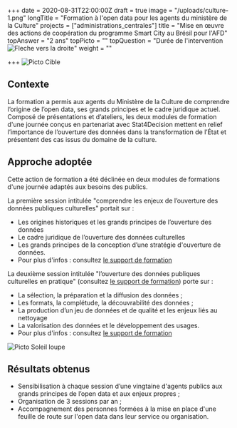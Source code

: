 +++
date = 2020-08-31T22:00:00Z
draft = true
image = "/uploads/culture-1.png"
longTitle = "Formation à l'open data pour les agents du ministère de la Culture"
projects = ["administrations_centrales"]
title = "Mise en œuvre des actions de coopération du programme Smart City au Brésil pour l'AFD"
topAnswer = "2 ans"
topPicto = ""
topQuestion = "Durée de l'intervention ![Fleche vers la droite](/images/white-dotted-arrow.svg)"
weight = ""

+++
![Picto Cible](/images/target.svg)

## Contexte

La formation a permis aux agents du Ministère de la Culture de comprendre l’origine de l’open data, ses grands principes et le cadre juridique actuel. Composé de présentations et d’ateliers, les deux modules de formation d'une journée conçus en partenariat avec Stat4Decision mettent en relief l’importance de l’ouverture des données dans la transformation de l’État et présentent des cas issus du domaine de la culture.

## Approche adoptée

Cette action de formation a été déclinée en deux modules de formations d'une journée adaptés aux besoins des publics.

La première session intitulée "comprendre les enjeux de l’ouverture des données publiques culturelles" portait sur :

* Les origines historiques et les grands principes de l’ouverture des données
* Le cadre juridique de l’ouverture des données culturelles
* Les grands principes de la conception d’une stratégie d'ouverture de données.
* Pour plus d'infos : consultez [le support de formation](https://datactivist.coop/ministere-culture/jour1.html#1)

La deuxième session intitulée "l’ouverture des données publiques culturelles en pratique" (consultez [le support de formation](https://datactivist.coop/ministere-culture/jour2.html#1)) porte sur :

* La sélection, la préparation et la diffusion des données ;
* Les formats, la complétude, la découvrabilité des données ;
* La production d’un jeu de données et de qualité et les enjeux liés au nettoyage
* La valorisation des données et le développement des usages.
* Pour plus d'infos : consultez [le support de formation](https://datactivist.coop/ministere-culture/jour2.html#1)

![Picto Soleil loupe](/images/search-sun.svg)

## Résultats obtenus

* Sensibilisation à chaque session d’une vingtaine d'agents publics aux grands principes de l’open data et aux enjeux propres ;
* Organisation de 3 sessions par an ;
* Accompagnement des personnes formées à la mise en place d'une feuille de route sur l'open data dans leur service ou organisation.